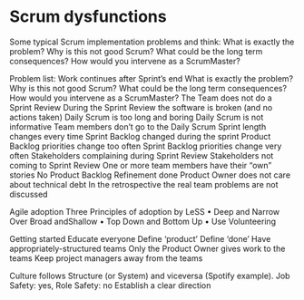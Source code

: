 # Scrum dysfunctions
Some typical Scrum implementation problems and think:
What is exactly the problem?
Why is this not good Scrum?
What could be the long term consequences?
How would you intervene as a ScrumMaster?

Problem list:
Work continues after Sprint’s end
What is exactly the problem?
Why is this not good Scrum?
What could be the long term consequences?
How would you intervene as a ScrumMaster?
The Team does not do a Sprint Review
During the Sprint Review the software is broken (and no actions taken)
Daily Scrum is too long and boring
Daily Scrum is not informative
Team members don’t go to the Daily Scrum
Sprint length changes every time
Sprint Backlog changed during the sprint
Product Backlog priorities change too often
Sprint Backlog priorities change very often
Stakeholders complaining during Sprint Review
Stakeholders not coming to Sprint Review
One or more team members have their “own” stories
No Product Backlog Refinement done
Product Owner does not care about technical debt
In the retrospective the real team problems are not discussed

Agile adoption
Three Principles of adoption by LeSS 
• Deep and Narrow Over Broad andShallow
• Top Down and Bottom Up
• Use Volunteering

Getting started
Educate everyone
Define ‘product’
Define ‘done’
Have appropriately-structured teams
Only the Product Owner gives work to the teams
Keep project managers away from the teams

Culture follows Structure (or System) and viceversa (Spotify example). 
Job Safety: yes, Role Safety: no
Establish a clear direction

